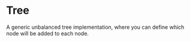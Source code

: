 # Tree

A generic unbalanced tree implementation, where you can define which node will be added to each node.


